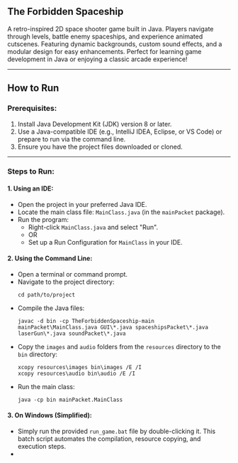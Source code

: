 ## **The Forbidden Spaceship**

A retro-inspired 2D space shooter game built in Java. Players navigate through levels, battle enemy spaceships, and experience animated cutscenes. Featuring dynamic backgrounds, custom sound effects, and a modular design for easy enhancements. Perfect for learning game development in Java or enjoying a classic arcade experience!

---

## How to Run

### Prerequisites:
1. Install Java Development Kit (JDK) version 8 or later.
2. Use a Java-compatible IDE (e.g., IntelliJ IDEA, Eclipse, or VS Code) or prepare to run via the command line.
3. Ensure you have the project files downloaded or cloned.

---

### Steps to Run:

#### 1. Using an IDE:
- Open the project in your preferred Java IDE.
- Locate the main class file: `MainClass.java` (in the `mainPacket` package).
- Run the program:
  - Right-click `MainClass.java` and select "Run".
  - OR
  - Set up a Run Configuration for `MainClass` in your IDE.

#### 2. Using the Command Line:
- Open a terminal or command prompt.
- Navigate to the project directory:
  ```
  cd path/to/project
  ```
- Compile the Java files:
  ```
  javac -d bin -cp TheForbiddenSpaceship-main mainPacket\MainClass.java GUI\*.java spaceshipsPacket\*.java laserGun\*.java soundPacket\*.java
  ```
- Copy the `images` and `audio` folders from the `resources` directory to the `bin` directory:
  ```
  xcopy resources\images bin\images /E /I
  xcopy resources\audio bin\audio /E /I
  ```
- Run the main class:
  ```
  java -cp bin mainPacket.MainClass
  ```

#### 3. On Windows (Simplified):
- Simply run the provided `run_game.bat` file by double-clicking it. This batch script automates the compilation, resource copying, and execution steps.
- 
